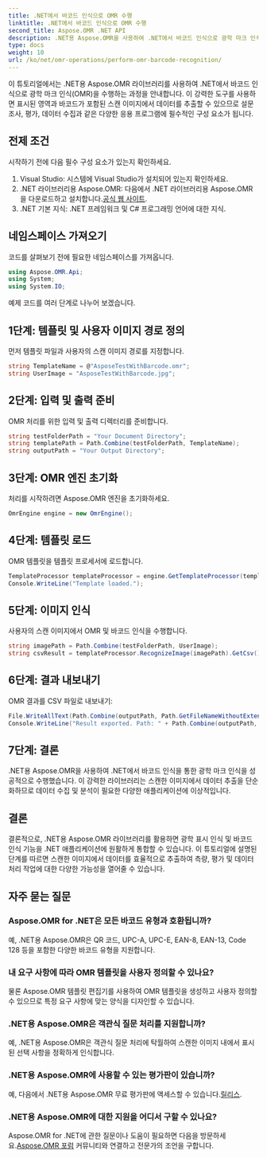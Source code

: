 ```yaml
---
title: .NET에서 바코드 인식으로 OMR 수행
linktitle: .NET에서 바코드 인식으로 OMR 수행
second_title: Aspose.OMR .NET API
description: .NET용 Aspose.OMR을 사용하여 .NET에서 바코드 인식으로 광학 마크 인식을 수행하는 방법을 알아보세요. 스캔한 이미지에서 데이터 추출을 단순화하세요!
type: docs
weight: 10
url: /ko/net/omr-operations/perform-omr-barcode-recognition/
---
```

이 튜토리얼에서는 .NET용 Aspose.OMR 라이브러리를 사용하여 .NET에서 바코드 인식으로 광학 마크 인식(OMR)을 수행하는 과정을 안내합니다. 이 강력한 도구를 사용하면 표시된 영역과 바코드가 포함된 스캔 이미지에서 데이터를 추출할 수 있으므로 설문조사, 평가, 데이터 수집과 같은 다양한 응용 프로그램에 필수적인 구성 요소가 됩니다.
## 전제 조건
시작하기 전에 다음 필수 구성 요소가 있는지 확인하세요.
1. Visual Studio: 시스템에 Visual Studio가 설치되어 있는지 확인하세요.
2.  .NET 라이브러리용 Aspose.OMR: 다음에서 .NET 라이브러리용 Aspose.OMR을 다운로드하고 설치합니다.[공식 웹 사이트](https://releases.aspose.com/omr/net/).
3. .NET 기본 지식: .NET 프레임워크 및 C# 프로그래밍 언어에 대한 지식.
## 네임스페이스 가져오기
코드를 살펴보기 전에 필요한 네임스페이스를 가져옵니다.
```csharp
using Aspose.OMR.Api;
using System;
using System.IO;
```
예제 코드를 여러 단계로 나누어 보겠습니다.
## 1단계: 템플릿 및 사용자 이미지 경로 정의
먼저 템플릿 파일과 사용자의 스캔 이미지 경로를 지정합니다.
```csharp
string TemplateName = @"AsposeTestWithBarcode.omr";
string UserImage = "AsposeTestWithBarcode.jpg";
```
## 2단계: 입력 및 출력 준비
OMR 처리를 위한 입력 및 출력 디렉터리를 준비합니다.
```csharp
string testFolderPath = "Your Document Directory";
string templatePath = Path.Combine(testFolderPath, TemplateName);
string outputPath = "Your Output Directory";
```
## 3단계: OMR 엔진 초기화
처리를 시작하려면 Aspose.OMR 엔진을 초기화하세요.
```csharp
OmrEngine engine = new OmrEngine();
```
## 4단계: 템플릿 로드
OMR 템플릿을 템플릿 프로세서에 로드합니다.
```csharp
TemplateProcessor templateProcessor = engine.GetTemplateProcessor(templatePath);
Console.WriteLine("Template loaded.");
```
## 5단계: 이미지 인식
사용자의 스캔 이미지에서 OMR 및 바코드 인식을 수행합니다.
```csharp
string imagePath = Path.Combine(testFolderPath, UserImage);
string csvResult = templateProcessor.RecognizeImage(imagePath).GetCsv();
```
## 6단계: 결과 내보내기
OMR 결과를 CSV 파일로 내보내기:
```csharp
File.WriteAllText(Path.Combine(outputPath, Path.GetFileNameWithoutExtension(UserImage) + ".csv"), csvResult);
Console.WriteLine("Result exported. Path: " + Path.Combine(outputPath, Path.GetFileNameWithoutExtension(UserImage) + ".csv"));
```
## 7단계: 결론
.NET용 Aspose.OMR을 사용하여 .NET에서 바코드 인식을 통한 광학 마크 인식을 성공적으로 수행했습니다. 이 강력한 라이브러리는 스캔한 이미지에서 데이터 추출을 단순화하므로 데이터 수집 및 분석이 필요한 다양한 애플리케이션에 이상적입니다.
## 결론
결론적으로, .NET용 Aspose.OMR 라이브러리를 활용하면 광학 표시 인식 및 바코드 인식 기능을 .NET 애플리케이션에 원활하게 통합할 수 있습니다. 이 튜토리얼에 설명된 단계를 따르면 스캔한 이미지에서 데이터를 효율적으로 추출하여 측량, 평가 및 데이터 처리 작업에 대한 다양한 가능성을 열어줄 수 있습니다.
## 자주 묻는 질문
### Aspose.OMR for .NET은 모든 바코드 유형과 호환됩니까?
예, .NET용 Aspose.OMR은 QR 코드, UPC-A, UPC-E, EAN-8, EAN-13, Code 128 등을 포함한 다양한 바코드 유형을 지원합니다.
### 내 요구 사항에 따라 OMR 템플릿을 사용자 정의할 수 있나요?
물론 Aspose.OMR 템플릿 편집기를 사용하여 OMR 템플릿을 생성하고 사용자 정의할 수 있으므로 특정 요구 사항에 맞는 양식을 디자인할 수 있습니다.
### .NET용 Aspose.OMR은 객관식 질문 처리를 지원합니까?
예, .NET용 Aspose.OMR은 객관식 질문 처리에 탁월하여 스캔한 이미지 내에서 표시된 선택 사항을 정확하게 인식합니다.
### .NET용 Aspose.OMR에 사용할 수 있는 평가판이 있습니까?
 예, 다음에서 .NET용 Aspose.OMR 무료 평가판에 액세스할 수 있습니다.[릴리스](https://releases.aspose.com/).
### .NET용 Aspose.OMR에 대한 지원을 어디서 구할 수 있나요?
 Aspose.OMR for .NET에 관한 질문이나 도움이 필요하면 다음을 방문하세요.[Aspose.OMR 포럼](https://forum.aspose.com/c/omr/38) 커뮤니티와 연결하고 전문가의 조언을 구합니다.